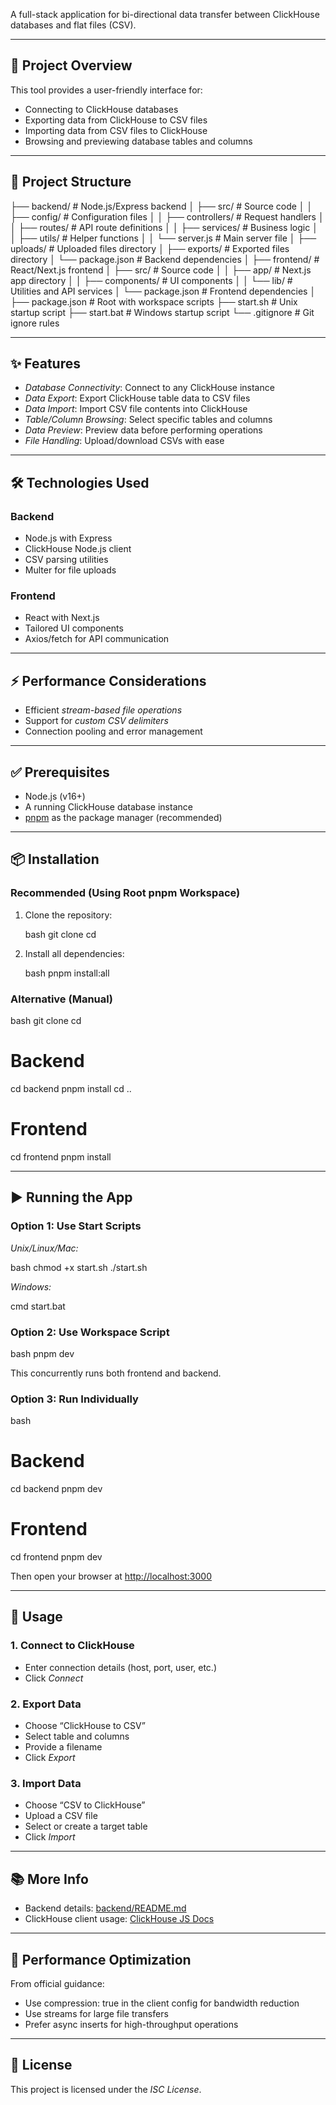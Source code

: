 A full-stack application for bi-directional data transfer between ClickHouse databases and flat files (CSV).

---

## 🚀 Project Overview

This tool provides a user-friendly interface for:

- Connecting to ClickHouse databases
- Exporting data from ClickHouse to CSV files
- Importing data from CSV files to ClickHouse
- Browsing and previewing database tables and columns

---

## 📁 Project Structure



├── backend/                                                                                                                              # Node.js/Express backend
│   ├── src/                                                                                                                              # Source code
│   │   ├── config/         # Configuration files
│   │   ├── controllers/    # Request handlers
│   │   ├── routes/         # API route definitions
│   │   ├── services/       # Business logic
│   │   ├── utils/          # Helper functions
│   │   └── server.js       # Main server file
│   ├── uploads/            # Uploaded files directory
│   ├── exports/            # Exported files directory
│   └── package.json        # Backend dependencies
│
├── frontend/               # React/Next.js frontend
│   ├── src/                # Source code
│   │   ├── app/            # Next.js app directory
│   │   ├── components/     # UI components
│   │   └── lib/            # Utilities and API services
│   └── package.json        # Frontend dependencies
│
├── package.json            # Root with workspace scripts
├── start.sh                # Unix startup script
├── start.bat               # Windows startup script
└── .gitignore              # Git ignore rules


---

## ✨ Features

- *Database Connectivity*: Connect to any ClickHouse instance
- *Data Export*: Export ClickHouse table data to CSV files
- *Data Import*: Import CSV file contents into ClickHouse
- *Table/Column Browsing*: Select specific tables and columns
- *Data Preview*: Preview data before performing operations
- *File Handling*: Upload/download CSVs with ease

---

## 🛠 Technologies Used

### Backend

- Node.js with Express
- ClickHouse Node.js client
- CSV parsing utilities
- Multer for file uploads

### Frontend

- React with Next.js
- Tailored UI components
- Axios/fetch for API communication

---

## ⚡ Performance Considerations

- Efficient *stream-based file operations*
- Support for *custom CSV delimiters*
- Connection pooling and error management

---

## ✅ Prerequisites

- Node.js (v16+)
- A running ClickHouse database instance
- [pnpm](https://pnpm.io) as the package manager (recommended)

---

## 📦 Installation

### Recommended (Using Root pnpm Workspace)

1. Clone the repository:

   bash
   git clone <repository-url>
   cd <repository-directory>
   

2. Install all dependencies:

   bash
   pnpm install:all
   

### Alternative (Manual)

bash
git clone <repository-url>
cd <repository-directory>

# Backend
cd backend
pnpm install
cd ..

# Frontend
cd frontend
pnpm install


---

## ▶ Running the App

### Option 1: Use Start Scripts

*Unix/Linux/Mac:*

bash
chmod +x start.sh
./start.sh


*Windows:*

cmd
start.bat


### Option 2: Use Workspace Script

bash
pnpm dev


This concurrently runs both frontend and backend.

### Option 3: Run Individually

bash
# Backend
cd backend
pnpm dev

# Frontend
cd frontend
pnpm dev


Then open your browser at [http://localhost:3000](http://localhost:3000)

---

## 🧪 Usage

### 1. Connect to ClickHouse

- Enter connection details (host, port, user, etc.)
- Click *Connect*

### 2. Export Data

- Choose “ClickHouse to CSV”
- Select table and columns
- Provide a filename
- Click *Export*

### 3. Import Data

- Choose “CSV to ClickHouse”
- Upload a CSV file
- Select or create a target table
- Click *Import*

---

## 📚 More Info

- Backend details: [backend/README.md](backend/README.md)
- ClickHouse client usage: [ClickHouse JS Docs](https://clickhouse.com/docs/integrations/javascript)

---

## 🚀 Performance Optimization

From official guidance:

- Use compression: true in the client config for bandwidth reduction
- Use streams for large file transfers
- Prefer async inserts for high-throughput operations

---

## 📄 License

This project is licensed under the *ISC License*.
